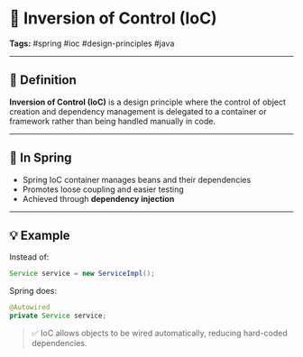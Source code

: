 # 🔄 Inversion of Control (IoC)  
**Tags:** #spring #ioc #design-principles #java 

---

## 📌 Definition

**Inversion of Control (IoC)** is a design principle where the control of object creation and dependency management is delegated to a container or framework rather than being handled manually in code.

---

## 🌱 In Spring

- Spring IoC container manages beans and their dependencies
- Promotes loose coupling and easier testing
- Achieved through **dependency injection**

---

## 💡 Example

Instead of:
```java
Service service = new ServiceImpl();
```

Spring does:
```java
@Autowired
private Service service;
```

> ✅ IoC allows objects to be wired automatically, reducing hard-coded dependencies.
